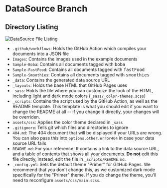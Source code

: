 # DataSource Branch
## Directory Listing
![DataSource File Listing](https://raw.githubusercontent.com/aheze/SupportDocs/main/Assets/Usage/Guide.png)

-   `.github/workflows`: Holds the GitHub Action which compiles your documents into a JSON file
-   `Images`: Contains the images used in the example documents
-   `Sample-Boba`: Contains all documents tagged with <kbd>boba</kbd>
-   `Sample-FastFood`: Contains all documents tagged with <kbd>fastFood</kbd>
-   `Sample-Smoothies`: Contains all documents tagged with <kbd>smoothies</kbd>
-   `_data`: Contains the generated data source URL
-   `_layouts`: Holds the base HTML that GitHub Pages uses
-   `_sass`: Holds the file where you can customize the look of the HTML, including light and dark mode colors (`_sass/_color-themes.scss`)
-   `_scripts`: Contains the script used by the GitHub Action, as well as the README template. This template is what you should edit if you want to change the README at all -- if you change it directly, your changes will be overriden.
-   `assets/css`: Applies the color theme declared in `_sass`
-   `.gitignore`: Tells git which files and directories to ignore
-   `404.md`: The 404 document that will be displayed if your URLs are wrong. You can also pass this into `options.other.error404` in case your data source URL fails
-   `README.md`: For your reference. It contains a link to the data source URL, and a table of contents that shows all your documents. **Do not** edit this file directly, instead, edit the file in `_scripts/README.md`.
-   `_config.yml`: Sets the default theme "Primer" for GitHub Pages. We recommend that you don't change this, as we customized dark mode specifically for the "Primer" theme. If you do change the theme, you'll need to reconfigure `assets/css/main.scss`.